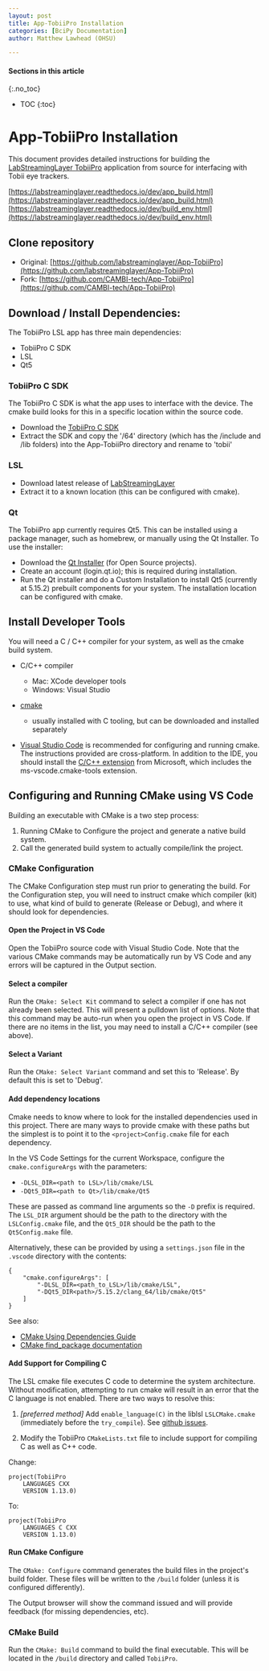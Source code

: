 ```yaml
---
layout: post
title: App-TobiiPro Installation
categories: [BciPy Documentation]
author: Matthew Lawhead (OHSU)

---
```


#### Sections in this article
{:.no_toc}
* TOC
{:toc}

# App-TobiiPro Installation

This document provides detailed instructions for building the [LabStreamingLayer TobiiPro](https://github.com/labstreaminglayer/App-TobiiPro) application from source for interfacing with Tobii eye trackers.

[https://labstreaminglayer.readthedocs.io/dev/app_build.html](https://labstreaminglayer.readthedocs.io/dev/app_build.html)
[https://labstreaminglayer.readthedocs.io/dev/build_env.html](https://labstreaminglayer.readthedocs.io/dev/build_env.html)


## Clone repository

- Original: [https://github.com/labstreaminglayer/App-TobiiPro](https://github.com/labstreaminglayer/App-TobiiPro)
- Fork: [https://github.com/CAMBI-tech/App-TobiiPro](https://github.com/CAMBI-tech/App-TobiiPro)


## Download / Install Dependencies:

The TobiiPro LSL app has three main dependencies:

- TobiiPro C SDK
- LSL
- Qt5

### TobiiPro C SDK

The TobiiPro C SDK is what the app uses to interface with the device. The cmake build looks for this in a specific location within the source code.

- Download the [TobiiPro C SDK](https://www.tobiipro.com/product-listing/tobii-pro-sdk/#Download)
- Extract the SDK and copy the '/64' directory (which has the /include and /lib folders) into the App-TobiiPro directory and rename to 'tobii'


### LSL

- Download latest release of [LabStreamingLayer](https://github.com/sccn/liblsl/releases)
- Extract it to a known location (this can be configured with cmake).

### Qt

The TobiiPro app currently requires Qt5. This can be installed using a package manager, such as homebrew, or manually using the Qt Installer. To use the installer:

- Download the [Qt Installer](https://www.qt.io/download-qt-installer) (for Open Source projects).
- Create an account (login.qt.io); this is required during installation.
- Run the Qt installer and do a Custom Installation to install Qt5 (currently at 5.15.2) prebuilt components for your system. The installation location can be configured with cmake.


## Install Developer Tools

You will need a C / C++ compiler for your system, as well as the cmake build system.

- C/C++ compiler
    - Mac: XCode developer tools
    - Windows: Visual Studio
- [cmake](https://cmake.org)
    - usually installed with C tooling, but can be downloaded and installed separately

- [Visual Studio Code](https://code.visualstudio.com) is recommended for configuring and running cmake. The instructions provided are cross-platform. In addition to the IDE, you should install the [C/C++ extension](https://marketplace.visualstudio.com/items?itemName=ms-vscode.cpptools-extension-pack) from Microsoft, which includes the ms-vscode.cmake-tools extension.


## Configuring and Running CMake using VS Code

Building an executable with CMake is a two step process:

1. Running CMake to Configure the project and generate a native build system.
2. Call the generated build system to actually compile/link the project.

### CMake Configuration

The CMake Configuration step must run prior to generating the build. For the Configuration step, you will need to instruct cmake which compiler (kit) to use, what kind of build to generate (Release or Debug), and where it should look for dependencies.

#### Open the Project in VS Code

Open the TobiiPro source code with Visual Studio Code. Note that the various CMake commands may be automatically run by VS Code and any errors will be captured in the Output section.

#### Select a compiler

Run the `CMake: Select Kit` command to select a compiler if one has not already been selected. This will present a pulldown list of options. Note that this command may be auto-run when you open the project in VS Code. If there are no items in the list, you may need to install a C/C++ compiler (see above).


#### Select a Variant

Run the `CMake: Select Variant` command and set this to 'Release'. By default this is set to 'Debug'.

#### Add dependency locations

Cmake needs to know where to look for the installed dependencies used in this project. There are many ways to provide cmake with these paths but the simplest is to point it to the `<project>Config.cmake` file for each dependency.

In the VS Code Settings for the current Workspace, configure the `cmake.configureArgs` with the parameters:
  - `-DLSL_DIR=<path to LSL>/lib/cmake/LSL`
  - `-DQt5_DIR=<path to Qt>/lib/cmake/Qt5`

These are passed as command line arguments so the `-D` prefix is required. The `LSL_DIR` argument should be the path to the directory with the `LSLConfig.cmake` file, and the `Qt5_DIR` should be the path to the `Qt5Config.make` file.

Alternatively, these can be provided by using a `settings.json` file in the `.vscode` directory with the contents:

    {
        "cmake.configureArgs": [
            "-DLSL_DIR=<path_to_LSL>/lib/cmake/LSL",
            "-DQt5_DIR<path>/5.15.2/clang_64/lib/cmake/Qt5"
        ]
    }

See also:
- [CMake Using Dependencies Guide](https://cmake.org/cmake/help/latest/guide/using-dependencies/index.html#guide:Using%20Dependencies%20Guide)
- [CMake find_package documentation](https://cmake.org/cmake/help/latest/command/find_package.html#command:find_package)


#### Add Support for Compiling C

The LSL cmake file executes C code to determine the system architecture. Without modification, attempting to run cmake will result in an error that the C language is not enabled. There are two ways to resolve this:

1. _[preferred method]_ Add `enable_language(C)` in the liblsl `LSLCMake.cmake` (immediately before the `try_compile`). See [github issues](https://github.com/labstreaminglayer/App-TobiiPro/issues/5).

2. Modify the TobiiPro `CMakeLists.txt` file to include support for compiling C as well as C++ code.

Change:

    project(TobiiPro
    	LANGUAGES CXX
    	VERSION 1.13.0)

To:

    project(TobiiPro
    	LANGUAGES C CXX
    	VERSION 1.13.0)


#### Run CMake Configure

The `CMake: Configure` command generates the build files in the project's build folder. These files will be written to the `/build` folder (unless it is configured differently).

The Output browser will show the command issued and will provide feedback (for missing dependencies, etc).


### CMake Build

Run the `CMake: Build` command to build the final executable. This will be located in the `/build` directory and called `TobiiPro`.


